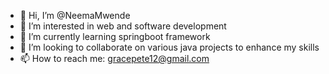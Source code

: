 - 👋 Hi, I’m @NeemaMwende
- 👀 I’m interested in web and software development
- 🌱 I’m currently learning springboot framework 
- 💞️ I’m looking to collaborate on various java projects to enhance my skills
- 📫 How to reach me: gracepete12@gmail.com

<!---
NeemaMwende/NeemaMwende is a ✨ special ✨ repository because its `README.md` (this file) appears on your GitHub profile.
You can click the Preview link to take a look at your changes.
--->

